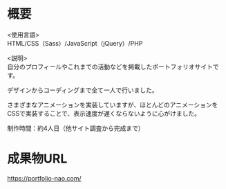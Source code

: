 # 概要
<使用言語>  
HTML/CSS（Sass）/JavaScript（jQuery）/PHP

<説明>  
自分のプロフィールやこれまでの活動などを掲載したポートフォリオサイトです。

デザインからコーディングまで全て一人で行いました。

さまざまなアニメーションを実装していますが、ほとんどのアニメーションをCSSで実装することで、表示速度が遅くならないように心がけました。

制作時間：約4人日（他サイト調査から完成まで）

# 成果物URL
https://portfolio-nao.com/
